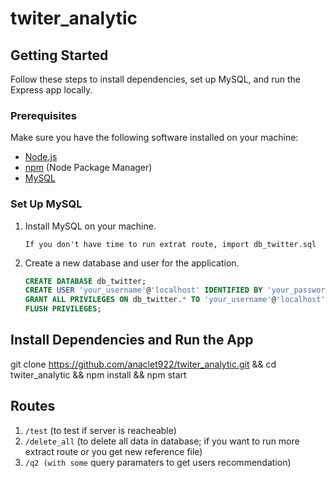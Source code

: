 # twiter_analytic

## Getting Started

Follow these steps to install dependencies, set up MySQL, and run the Express app locally.

### Prerequisites

Make sure you have the following software installed on your machine:

- [Node.js](https://nodejs.org/)
- [npm](https://www.npmjs.com/) (Node Package Manager)
- [MySQL](https://www.mysql.com/)

### Set Up MySQL

1. Install MySQL on your machine.

    ```If you don't have time to run extrat route, import db_twitter.sql```

2. Create a new database and user for the application.

   ```sql
   CREATE DATABASE db_twitter;
   CREATE USER 'your_username'@'localhost' IDENTIFIED BY 'your_password';
   GRANT ALL PRIVILEGES ON db_twitter.* TO 'your_username'@'localhost';
   FLUSH PRIVILEGES;

## Install Dependencies and Run the App
git clone https://github.com/anaclet922/twiter_analytic.git && cd twiter_analytic && npm install && npm start

## Routes

1. ```/test``` (to test if server is reacheable)
2. ```/delete_all``` (to delete all data in database; if you want to run more extract route or you get new reference file)
3. ```/q2 (with some``` query paramaters to get users recommendation)